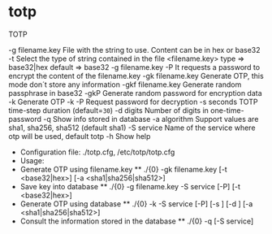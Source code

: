 # totp
TOTP

-g filename.key      File with the string to use. Content can be in hex or base32
-t <type>            Select the type of string contained in the file <filename.key>
                       type    => base32|hex
                       default => base32
-g filename.key -P   It requests a password to encrypt the content of the filename.key
-gk filename.key     Generate OTP, this mode don´t store any information
-gkf filename.key    Generate random passphrase in base32
-gkP                 Generate random password for encryption data
-k                   Generate OTP
-k -P                Request password for decryption
-s seconds           TOTP time-step duration (default=`30`)
-d digits            Number of digits in one-time-password
-q                   Show info stored in database
-a algorithm         Support values are sha1, sha256, sha512 (default sha1)
-S service           Name of the service where otp will be used, default totp
-h                   Show help

* Configuration file: ./totp.cfg, /etc/totp/totp.cfg
* Usage:
*   Generate OTP using filename.key
** ./{0} -gk filename.key [-t <base32|hex>] [-a <sha1|sha256|sha512>]
*   Save key into database
** ./{0} -g filename.key -S service [-P] [-t <base32|hex>]
*   Generate OTP using database
** ./{0} -k -S service [-P] [-s <seconds>] [-d <digits>] [-a <sha1|sha256|sha512>]
*   Consult the information stored in the database
** ./{0} -q [-S service]
